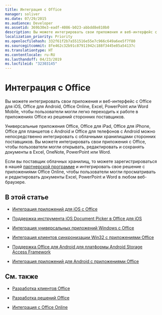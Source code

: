 ```yaml
---
title: Интеграция с Office
manager: soliver
ms.date: 07/29/2015
ms.audience: Developer
ms.assetid: 369b30e3-eadf-4086-b023-abbdd8e810b0
description: Вы можете интегрировать свои приложения и веб-интерфейс с Office для iOS, Office для Android, Office Online, Excel, PowerPoint или Word Mobile, чтобы пользователи могли легко переходить к работе в приложениях Office из решений сторонних поставщиков.
localization_priority: Priority
ms.openlocfilehash: 332f61f2b7a551516e55e7c966c649a6ee5f7f80
ms.sourcegitcommit: 8fe462c32b91c87911942c188f3445e85a54137c
ms.translationtype: HT
ms.contentlocale: ru-RU
ms.lasthandoff: 04/23/2019
ms.locfileid: "32303145"
---
```

# <a name="integrate-with-office"></a>Интеграция с Office

Вы можете интегрировать свои приложения и веб-интерфейс с Office для iOS, Office для Android, Office Online, Excel, PowerPoint или Word Mobile, чтобы пользователи могли легко переходить к работе в приложениях Office из решений сторонних поставщиков.
  
Универсальные приложения Office, Office для iPad, Office для iPhone, Office для планшетов с Android и Office для телефонов с Android можно непосредственно интегрировать с облачными хранилищами сторонних поставщиков. Вы можете интегрировать свои приложения с Office, чтобы пользователи могли открывать, редактировать и сохранять документы в Excel, OneNote, PowerPoint или Word.
  
Если вы поставщик облачных хранилищ, то можете зарегистрироваться в нашей [партнерской программе](https://developer.microsoft.com/office/cloud-storage-partner-program) и интегрировать свое решение с приложениями Office Online, чтобы пользователи могли просматривать и редактировать документы Excel, PowerPoint и Word в любом веб-браузере. 
  
## <a name="in-this-section"></a>В этой статье

- [Интеграция приложений для iOS с Office](integrate-with-office-from-ios-applications.md)
    
- [Поддержка инструмента iOS Document Picker в Office для iOS](office-for-ios-support-for-the-ios-document-picker.md)
    
- [Интеграция универсальных приложений Windows с Office](integrate-with-office-from-windows-universal-apps.md)
    
- [Интеграция клиентов синхронизации Win32 с приложениями Office](integrate-with-office-from-win32-sync-clients.md)
    
- [Поддержка Office для Android для платформы Android Storage Access Framework](office-for-android-support-for-the-android-storage-access-framework.md)
    
- [Интеграция приложений для Android с приложениями Office](integrate-with-office-from-android-applications.md)
    
## <a name="see-also"></a>См. также

- [Разработка клиентов Office](https://msdn.microsoft.com/library/dn833103.aspx)
    
- [Разработка решений Office](https://msdn.microsoft.com/library/7f24db34-c1ad-4a83-a9bd-3c85a39c0bd8%28Office.15%29.aspx)
    
- [Интеграция с Office Online](https://wopi.readthedocs.org/en/latest/)
    

